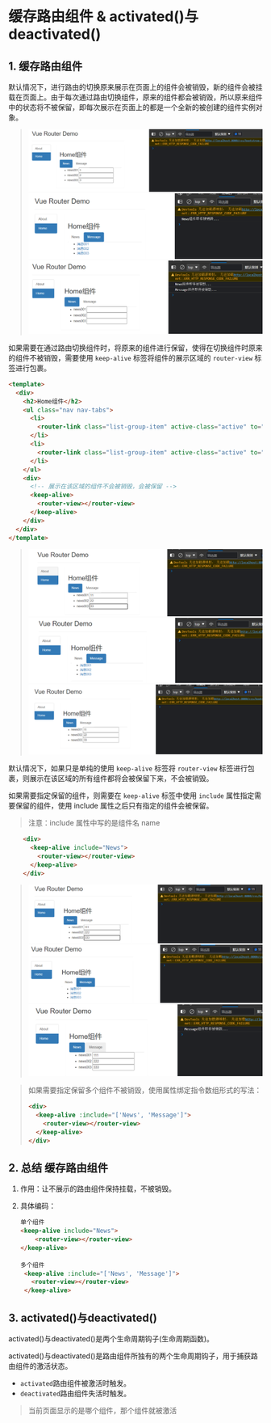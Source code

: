 # 缓存路由组件 & activated()与deactivated()

## 1. 缓存路由组件

默认情况下，进行路由的切换原来展示在页面上的组件会被销毁，新的组件会被挂载在页面上。由于每次通过路由切换组件，原来的组件都会被销毁，所以原来组件中的状态将不被保留，即每次展示在页面上的都是一个全新的被创建的组件实例对象。

> ![在这里插入图片描述](./assets/44.缓存路由组件-&activated()与deactivated()/6a77827ec78ef21b71ab4a98d87da382.png) ![在这里插入图片描述](./assets/44.缓存路由组件-&activated()与deactivated()/d694a11c20d744272bcd455d80c30f5a.png) ![在这里插入图片描述](./assets/44.缓存路由组件-&activated()与deactivated()/fbdb5716adc45689e49362f088e3c6e8.png)

如果需要在通过路由切换组件时，将原来的组件进行保留，使得在切换组件时原来的组件不被销毁，需要使用 `keep-alive` 标签将组件的展示区域的 `router-view` 标签进行包裹。

```html
<template>
  <div>
    <h2>Home组件</h2>
    <ul class="nav nav-tabs">
      <li>
        <router-link class="list-group-item" active-class="active" to="/home/news">News</router-link>
      </li>
      <li>
        <router-link class="list-group-item" active-class="active" to="/home/message">Message</router-link>
      </li>
    </ul>
    <div>
      <!-- 展示在该区域的组件不会被销毁，会被保留 -->
      <keep-alive>
        <router-view></router-view>
      </keep-alive>
    </div>
  </div>
</template>
```

> ![在这里插入图片描述](./assets/44.缓存路由组件-&activated()与deactivated()/abe4cffd6068d553ed74f406f74ef94f.png) ![在这里插入图片描述](./assets/44.缓存路由组件-&activated()与deactivated()/9027ce9a78cc62e5cbb63419407bb910.png) ![在这里插入图片描述](./assets/44.缓存路由组件-&activated()与deactivated()/d1098e0e5fa50d383bf9eb645abe3de1.png)

默认情况下，如果只是单纯的使用 `keep-alive` 标签将 `router-view` 标签进行包裹，则展示在该区域的所有组件都将会被保留下来，不会被销毁。

如果需要指定保留的组件，则需要在 `keep-alive` 标签中使用 `include` 属性指定需要保留的组件，使用 include 属性之后只有指定的组件会被保留。

> 注意：include 属性中写的是组件名 name

```html
    <div>
      <keep-alive include="News">
        <router-view></router-view>
      </keep-alive>
    </div>
```

> ![在这里插入图片描述](./assets/44.缓存路由组件-&activated()与deactivated()/101e65eb0a15e5647799a95adcd18251.png) ![在这里插入图片描述](./assets/44.缓存路由组件-&activated()与deactivated()/0529bbba991f06e095b47cc13e13ad3b.png) ![在这里插入图片描述](./assets/44.缓存路由组件-&activated()与deactivated()/716f0faa884a449ecca70c536f4c8b1e.png)

> 如果需要指定保留多个组件不被销毁，使用属性绑定指令数组形式的写法：
>
> ```html
> <div>
>   <keep-alive :include="['News', 'Message']">
>     <router-view></router-view>
>   </keep-alive>
> </div>
> ```

## 2. 总结 缓存路由组件

1. 作用：让不展示的路由组件保持挂载，不被销毁。

2. 具体编码：

   ```html
   单个组件
   <keep-alive include="News"> 
       <router-view></router-view>
   </keep-alive>
   
   多个组件
    <keep-alive :include="['News', 'Message']">
      <router-view></router-view>
    </keep-alive>
   ```

## 3. activated()与deactivated()

activated()与deactivated()是两个生命周期钩子(生命周期函数)。

activated()与deactivated()是路由组件所独有的两个生命周期钩子，用于捕获路由组件的激活状态。

- `activated`路由组件被激活时触发。
- `deactivated`路由组件失活时触发。

> 当前页面显示的是哪个组件，那个组件就被激活


